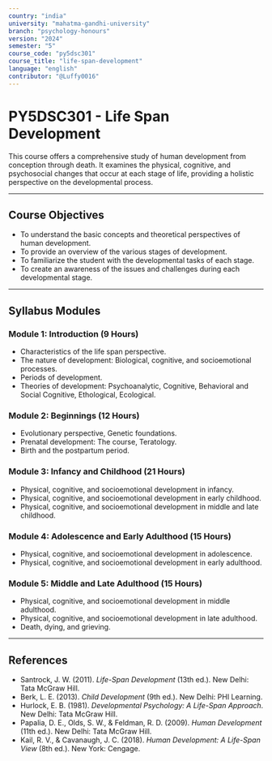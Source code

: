 ```yaml
---
country: "india"
university: "mahatma-gandhi-university"
branch: "psychology-honours"
version: "2024"
semester: "5"
course_code: "py5dsc301"
course_title: "life-span-development"
language: "english"
contributor: "@Luffy0016"
---
```

# PY5DSC301 - Life Span Development

This course offers a comprehensive study of human development from conception through death. It examines the physical, cognitive, and psychosocial changes that occur at each stage of life, providing a holistic perspective on the developmental process.

---
## Course Objectives

* To understand the basic concepts and theoretical perspectives of human development.
* To provide an overview of the various stages of development.
* To familiarize the student with the developmental tasks of each stage.
* To create an awareness of the issues and challenges during each developmental stage.

---
## Syllabus Modules

### Module 1: Introduction (9 Hours)
* Characteristics of the life span perspective.
* The nature of development: Biological, cognitive, and socioemotional processes.
* Periods of development.
* Theories of development: Psychoanalytic, Cognitive, Behavioral and Social Cognitive, Ethological, Ecological.

### Module 2: Beginnings (12 Hours)
* Evolutionary perspective, Genetic foundations.
* Prenatal development: The course, Teratology.
* Birth and the postpartum period.

### Module 3: Infancy and Childhood (21 Hours)
* Physical, cognitive, and socioemotional development in infancy.
* Physical, cognitive, and socioemotional development in early childhood.
* Physical, cognitive, and socioemotional development in middle and late childhood.

### Module 4: Adolescence and Early Adulthood (15 Hours)
* Physical, cognitive, and socioemotional development in adolescence.
* Physical, cognitive, and socioemotional development in early adulthood.

### Module 5: Middle and Late Adulthood (15 Hours)
* Physical, cognitive, and socioemotional development in middle adulthood.
* Physical, cognitive, and socioemotional development in late adulthood.
* Death, dying, and grieving.

---
## References
* Santrock, J. W. (2011). *Life-Span Development* (13th ed.). New Delhi: Tata McGraw Hill.
* Berk, L. E. (2013). *Child Development* (9th ed.). New Delhi: PHI Learning.
* Hurlock, E. B. (1981). *Developmental Psychology: A Life-Span Approach*. New Delhi: Tata McGraw Hill.
* Papalia, D. E., Olds, S. W., & Feldman, R. D. (2009). *Human Development* (11th ed.). New Delhi: Tata McGraw Hill.
* Kail, R. V., & Cavanaugh, J. C. (2018). *Human Development: A Life-Span View* (8th ed.). New York: Cengage.